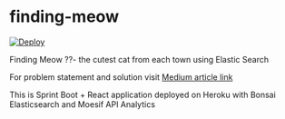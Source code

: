 # finding-meow

[![Deploy](https://www.herokucdn.com/deploy/button.svg)](https://heroku.com/deploy)

Finding Meow ??- the cutest cat from each town using Elastic Search

For problem statement and solution visit [Medium article link](https://medium.com/@sharmasha2nk/finding-meow-the-cutest-cat-from-each-town-using-elastic-search-29a9417bc24d)

This is Sprint Boot + React application deployed on Heroku with Bonsai Elasticsearch and Moesif API Analytics 
